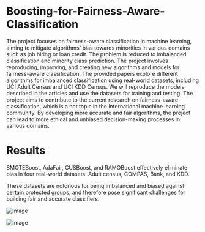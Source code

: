 # Boosting-for-Fairness-Aware-Classification
The project focuses on fairness-aware classification in machine learning, aiming to mitigate algorithms' bias towards minorities in various domains such as job hiring or loan credit. The problem is reduced to imbalanced classification and minority class prediction. The project involves reproducing, improving, and creating new algorithms and models for fairness-aware classification. The provided papers explore different algorithms for imbalanced classification using real-world datasets, including UCI Adult Census and UCI KDD Census. We will reproduce the models described in the articles and use the datasets for training and testing. The project aims to contribute to the current research on fairness-aware classification, which is a hot topic in the international machine learning community. By developing more accurate and fair algorithms, the project can lead to more ethical and unbiased decision-making processes in various domains.



# Results

SMOTEBoost, AdaFair, CUSBoost, and RAMOBoost effectively eliminate bias in
four real-world datasets: Adult census, COMPAS, Bank, and KDD. 

These datasets are notorious for being imbalanced and biased against certain protected groups, and therefore pose significant challenges for building fair and accurate classifiers.

![image](https://user-images.githubusercontent.com/67862423/227771325-b6f3156a-add8-4c70-927d-3ce604cee8f3.png)


![image](https://user-images.githubusercontent.com/67862423/227771090-6c1d14d7-e931-4a86-a460-0896fe2b0792.png)
